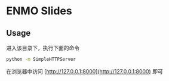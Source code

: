 # ENMO Slides

## Usage

进入该目录下，执行下面的命令

```bash
python -m SimpleHTTPServer
```

在浏览器中访问 [http://127.0.0.1:8000](http://127.0.0.1:8000) 即可
